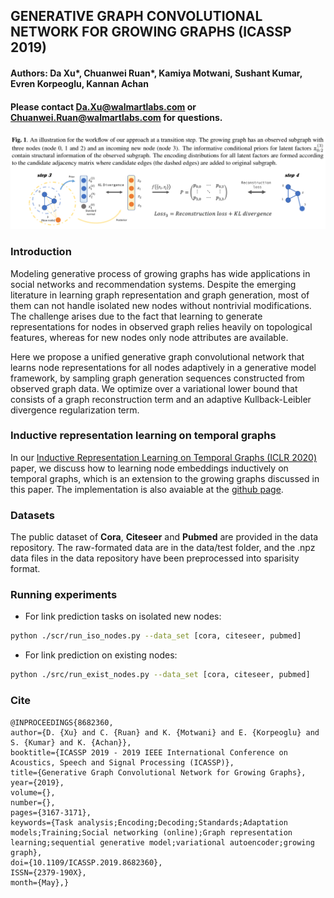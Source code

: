 ## GENERATIVE GRAPH CONVOLUTIONAL NETWORK FOR GROWING GRAPHS (ICASSP 2019)

#### Authors: Da Xu*, Chuanwei Ruan*, Kamiya Motwani, Sushant Kumar, Evren Korpeoglu, Kannan Achan

#### Please contact Da.Xu@walmartlabs.com or Chuanwei.Ruan@walmartlabs.com for questions.

![illustration](Illustration.png?raw=true "workflow visualization")


### Introduction
Modeling generative process of growing graphs has wide applications in social networks and recommendation systems. Despite the emerging literature in learning graph representation and graph generation, most of them can not handle isolated new nodes without nontrivial modifications. The challenge arises due to the fact that learning to generate representations for nodes in observed graph relies heavily on topological features, whereas for new nodes only node attributes are available. 

Here we propose a unified generative graph convolutional network that learns node representations for all nodes adaptively in a generative model framework, by sampling graph generation sequences constructed from observed graph data. We optimize over a variational lower bound that consists of a graph reconstruction term and an adaptive Kullback-Leibler divergence regularization term. 

### Inductive representation learning on temporal graphs
In our [Inductive Representation Learning on Temporal Graphs (ICLR 2020)](https://openreview.net/pdf?id=rJeW1yHYwH) paper, we discuss how to learning node embeddings inductively on temporal graphs, which is an extension to the growing graphs discussed in this paper. The implementation is also avaiable at the [github page](https://github.com/StatsDLMathsRecomSys/Inductive-representation-learning-on-temporal-graphs).

### Datasets
The public dataset of <strong>Cora</strong>, <strong>Citeseer</strong> and <strong>Pubmed</strong> are provided in the data repository. The raw-formated data are in the data/test folder, and the .npz data files in the data repository have been preprocessed into sparisity format.

### Running experiments

* For link prediction tasks on isolated new nodes:
```bash
python ./scr/run_iso_nodes.py --data_set [cora, citeseer, pubmed]
```

* For link prediction on existing nodes:
```bash
python ./src/run_exist_nodes.py --data_set [cora, citeseer, pubmed]
```

### Cite

```
@INPROCEEDINGS{8682360, 
author={D. {Xu} and C. {Ruan} and K. {Motwani} and E. {Korpeoglu} and S. {Kumar} and K. {Achan}}, 
booktitle={ICASSP 2019 - 2019 IEEE International Conference on Acoustics, Speech and Signal Processing (ICASSP)}, 
title={Generative Graph Convolutional Network for Growing Graphs}, 
year={2019}, 
volume={}, 
number={}, 
pages={3167-3171}, 
keywords={Task analysis;Encoding;Decoding;Standards;Adaptation models;Training;Social networking (online);Graph representation learning;sequential generative model;variational autoencoder;growing graph}, 
doi={10.1109/ICASSP.2019.8682360}, 
ISSN={2379-190X}, 
month={May},}
```
